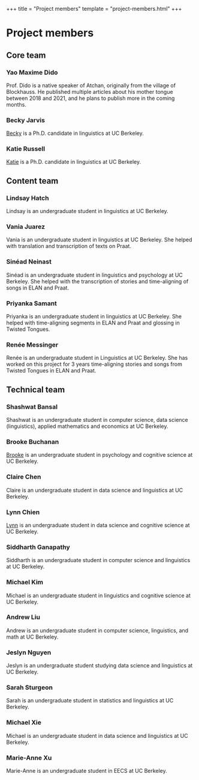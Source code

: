 +++
title = "Project members"
template = "project-members.html"
+++

# Project members

## Core team

### Yao Maxime Dido
Prof. Dido is a native speaker of Atchan, originally from the village of Blockhauss. He published multiple articles about his mother tongue between 2018 and 2021, and he plans to publish more in the coming months.

### Becky Jarvis
[Becky](https://sites.google.com/berkeley.edu/rebecca-jarvis/) is a Ph.D. candidate in linguistics at UC Berkeley.

### Katie Russell
[Katie](https://www.krrussell.com/) is a Ph.D. candidate in linguistics at UC Berkeley.

## Content team


### Lindsay Hatch
Lindsay is an undergraduate student in linguistics at UC Berkeley.

### Vania Juarez
Vania is an undergraduate student in linguistics at UC Berkeley. She helped with translation and transcription of texts on Praat. 

### Sinéad Neinast
Sinéad is an undergraduate student in linguistics and psychology at UC Berkeley. She helped with the transcription of stories and time-aligning of songs in ELAN and Praat.

### Priyanka Samant
Priyanka is an undergraduate student in linguistics at UC Berkeley. She helped with time-aligning segments in ELAN and Praat and glossing in Twisted Tongues.

### Renée Messinger
Renée is an undergraduate student in Linguistics at UC Berkeley. She has worked on this project for 3 years time-aligning stories and songs from Twisted Tongues in ELAN and Praat.



## Technical team

### Shashwat Bansal
Shashwat is an undergraduate student in computer science, data science (linguistics), applied mathematics and economics at UC Berkeley.

### Brooke Buchanan
[Brooke](https://www.linkedin.com/in/brooke-buchanan-930025238/) is an undergraduate student in psychology and cognitive science at UC Berkeley.

### Claire Chen
Claire is an undergraduate student in data science and linguistics at UC Berkeley. 

### Lynn Chien
[Lynn](https://lynn-chien.github.io) is an undergraduate student in data science and cognitive science at UC Berkeley. 

### Siddharth Ganapathy
Siddharth is an undergraduate student in computer science and linguistics at UC Berkeley.

### Michael Kim
Michael is an undergraduate student in linguistics and cognitive science at UC Berkeley.

### Andrew Liu
Andrew is an undergraduate student in computer science, linguistics, and math at UC Berkeley.

### Jeslyn Nguyen
Jeslyn is an undergraduate student studying data science and linguistics at UC Berkeley.

### Sarah Sturgeon
Sarah is an undergraduate student in statistics and linguistics at UC Berkeley.

### Michael Xie
Michael is an undergraduate student in data science and linguistics at UC Berkeley.

### Marie-Anne Xu
Marie-Anne is an undergraduate student in EECS at UC Berkeley.
